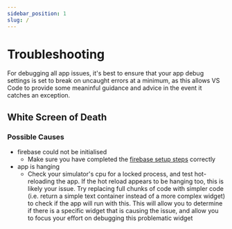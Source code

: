 ```yaml
---
sidebar_position: 1
slug: /
---
```


# Troubleshooting

For debugging all app issues, it's best to ensure that your app debug settings is set to break on uncaught errors at a minimum, as this allows VS Code to provide some meaninful guidance and advice in the event it catches an exception.

## White Screen of Death

### Possible Causes

- firebase could not be initialised
    - Make sure you have completed the <a href="/backend/firebase">firebase setup steps</a> correctly
- app is hanging
    - Check your simulator's cpu for a locked process, and test hot-reloading the app. If the hot reload appears to be hanging too, this is likely your issue. Try replacing full chunks of code with simpler code (i.e. return a simple text container instead of a more complex widget) to check if the app will run with this. This will allow you to determine if there is a specific widget that is causing the issue, and allow you to focus your effort on debugging this problematic widget

